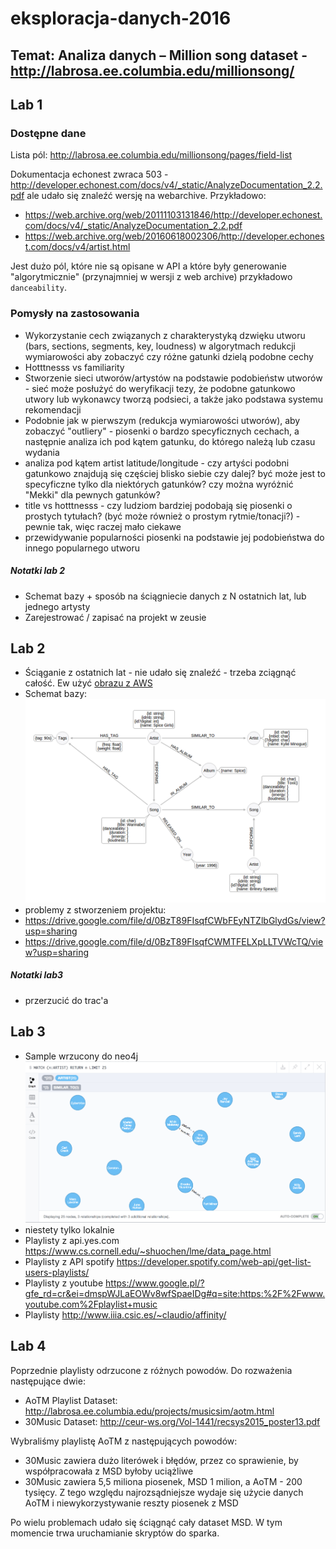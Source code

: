 # eksploracja-danych-2016

## Temat: Analiza danych – Million song dataset - http://labrosa.ee.columbia.edu/millionsong/

## Lab 1

### Dostępne dane

Lista pól: http://labrosa.ee.columbia.edu/millionsong/pages/field-list

Dokumentacja echonest zwraca 503 - http://developer.echonest.com/docs/v4/_static/AnalyzeDocumentation_2.2.pdf ale udało się znaleźć wersję na webarchive. Przykładowo:

- https://web.archive.org/web/20111103131846/http://developer.echonest.com/docs/v4/_static/AnalyzeDocumentation_2.2.pdf
- https://web.archive.org/web/20160618002306/http://developer.echonest.com/docs/v4/artist.html

Jest dużo pól, które nie są opisane w API a które były generowanie "algorytmicznie" (przynajmniej w wersji z web archive) przykładowo `danceability`.

### Pomysły na zastosowania

- Wykorzystanie cech związanych z charakterystyką dzwięku utworu (bars, sections, segments, key, loudness) w algorytmach redukcji wymiarowości aby zobaczyć czy różne gatunki dzielą podobne cechy
- Hotttnesss vs familiarity
- Stworzenie sieci utworów/artystów na podstawie podobieństw utworów - sieć może posłużyć do weryfikacji tezy, że podobne gatunkowo
utwory lub wykonawcy tworzą podsieci, a także jako podstawa systemu rekomendacji
- Podobnie jak w pierwszym (redukcja wymiarowości utworów), aby zobaczyć "outliery" - piosenki o bardzo specyficznych cechach, a następnie analiza ich pod kątem gatunku, do którego należą lub czasu wydania
- analiza pod kątem artist latitude/longitude - czy artyści podobni gatunkowo znajdują się częściej blisko siebie czy dalej? być może jest to specyficzne tylko dla niektórych gatunków? czy można wyróżnić "Mekki" dla pewnych gatunków?
- title vs hotttnesss - czy ludziom bardziej podobają się piosenki o prostych tytułach? (być może również o prostym rytmie/tonacji?) - pewnie tak, więc raczej mało ciekawe
- przewidywanie popularności piosenki na podstawie jej podobieństwa do innego popularnego utworu

##### Notatki lab 2

- Schemat bazy + sposób na ściągniecie danych z N ostatnich lat, lub jednego artysty
- Zarejestrować / zapisać na projekt w zeusie

## Lab 2
- Ściąganie z ostatnich lat - nie udało się znaleźć - trzeba zciągnąć całość. Ew użyć [obrazu z AWS](https://aws.amazon.com/datasets/million-song-dataset/)
- Schemat bazy: ![schema](db-schema.png)
- problemy z stworzeniem projektu:
 - https://drive.google.com/file/d/0BzT89FIsqfCWbFEyNTZlbGlydGs/view?usp=sharing
 - https://drive.google.com/file/d/0BzT89FIsqfCWMTFELXpLLTVWcTQ/view?usp=sharing

##### Notatki lab3

- przerzucić do trac'a

## Lab 3

- Sample wrzucony do neo4j ![neo4j](neo4j.png)
- niestety tylko lokalnie
- Playlisty z api.yes.com https://www.cs.cornell.edu/~shuochen/lme/data_page.html
- Playlisty z API spotify https://developer.spotify.com/web-api/get-list-users-playlists/
- Playlisty z youtube https://www.google.pl/?gfe_rd=cr&ei=dmspWJLaEOWv8wfSpaeIDg#q=site:https:%2F%2Fwww.youtube.com%2Fplaylist+music 
- Playlisty http://www.iiia.csic.es/~claudio/affinity/

## Lab 4

Poprzednie playlisty odrzucone z różnych powodów. Do rozważenia następujące dwie:
- AoTM Playlist Dataset: http://labrosa.ee.columbia.edu/projects/musicsim/aotm.html
- 30Music Dataset: http://ceur-ws.org/Vol-1441/recsys2015_poster13.pdf

Wybraliśmy playlistę AoTM z następujących powodów:
- 30Music zawiera dużo literówek i błędów, przez co sprawienie, by współpracowała z MSD byłoby
uciążliwe
- 30Music zawiera 5,5 miliona piosenek, MSD 1 milion, a AoTM - 200 tysięcy. Z tego względu najrozsądniejsze wydaje się użycie danych AoTM i niewykorzystywanie reszty piosenek z MSD

Po wielu problemach udało się ściągnąć cały dataset MSD. W tym momencie trwa uruchamianie skryptów do sparka.

